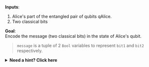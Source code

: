 **Inputs**:

1. Alice's part of the entangled pair of qubits qAlice.
2. Two classical bits

**Goal**:  
Encode the message (two classical bits) in the state of Alice's qubit.

> `message` is a tuple of 2 `Bool` variables to represent `bit1` and `bit2` respectively.

<details>
  <summary><b>Need a hint? Click here</b></summary>
Manipulate Alice's half of the entangled pair to change the joint state of the two qubits to one of the following four states based on the value of message:

- `(0, 0)`: $\ket{\Phi^{+}} = \frac{1}{\sqrt{2}} (\ket{00} + \ket{11})$
- `(0, 1)`: $\ket{\Psi^{+}} = \frac{1}{\sqrt{2}} (\ket{01} + \ket{10})$
- `(1, 0)`: $\ket{\Phi^{-}} = \frac{1}{\sqrt{2}} (\ket{00} - \ket{11})$
- `(1, 1)`: $\ket{\Psi^{-}} = \frac{1}{\sqrt{2}} (\ket{01} - \ket{10})$

</details>
